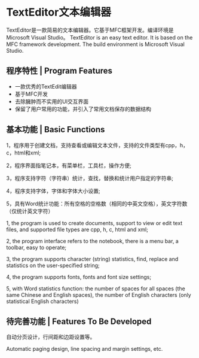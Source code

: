 # TextEditor文本编辑器
TextEditor是一款简易的文本编辑器。它基于MFC框架开发。编译环境是Microsoft Visual Studio。
TextEditor is an easy text editor. It is based on the MFC framework development. The build environment is Microsoft Visual Studio.
## 程序特性 | Program Features 
* 一款优秀的TextEdit编辑器
* 基于MFC开发
* 去除臃肿而不实用的UI交互界面
* 保留了用户常用的功能，并引入了常用文档保存的数据结构
## 基本功能 | Basic Functions 
1，程序用于创建文档，支持查看或编辑文本文件，支持的文件类型有cpp，h，c，html和xml;

2，程序界面指笔记本，有菜单栏，工具栏，操作方便;

3，程序支持字符（字符串）统计，查找，替换和统计用户指定的字符串;

4，程序支持字体，字体和字体大小设置;

5，具有Word统计功能：所有空格的空格数（相同的中英文空格），英文字符数（仅统计英文字符）

1, the program is used to create documents, support to view or edit text files, and supported file types are cpp, h, c, html and xml;

2, the program interface refers to the notebook, there is a menu bar, a toolbar, easy to operate;

3, the program supports character (string) statistics, find, replace and statistics on the user-specified string;

4, the program supports fonts, fonts and font size settings;

5, with Word statistics function: the number of spaces for all spaces (the same Chinese and English spaces), the number of English characters (only statistical English characters)
## 待完善功能 | Features To Be Developed
自动分页设计，行间距和边距设置等。

Automatic paging design, line spacing and margin settings, etc.
